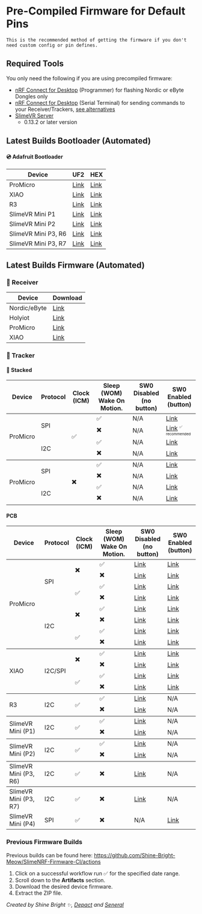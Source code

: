 <link rel="stylesheet" href="../assets/css/smol-slimes.css">

# Pre-Compiled Firmware for Default Pins

```admonish important
This is the recommended method of getting the firmware if you don't need custom config or pin defines.
```

## Required Tools

You only need the following if you are using precompiled firmware:
* <a href="https://www.nordicsemi.com/Products/Development-tools/nRF-Connect-for-Desktop">nRF Connect for Desktop</a> (Programmer) for flashing Nordic or eByte Dongles only
* <a href="https://www.nordicsemi.com/Products/Development-tools/nRF-Connect-for-Desktop">nRF Connect for Desktop</a> (Serial Terminal) for sending commands to your Receiver/Trackers, [see alternatives](smol-pairing-and-calibration.md#accessing-the-serial-console)
* <a href="https://slimevr.dev/download">SlimeVR Server</a>
    * 0.13.2 or later version

## Latest Builds Bootloader (Automated)

#### 💿 Adafruit Bootloader
| Device               | UF2 | HEX |
| ------------------ | ---- | ---- |
| ProMicro           | [Link](https://github.com/SlimeVR/Adafruit_nRF52_Bootloader/releases/download/0.9.2-SlimeVR.7/update-slimenrf_promicro_bootloader-0.9.2-SlimeVR.7_nosd.uf2) | [Link](https://github.com/SlimeVR/Adafruit_nRF52_Bootloader/releases/download/0.9.2-SlimeVR.7/slimenrf_promicro_bootloader-0.9.2-SlimeVR.7_s140_7.3.0.hex) |
| XIAO | [Link](https://github.com/SlimeVR/Adafruit_nRF52_Bootloader/releases/download/0.9.2-SlimeVR.7/update-slimenrf_xiao_sense_bootloader-0.9.2-SlimeVR.7_nosd.uf2) | [Link](https://github.com/SlimeVR/Adafruit_nRF52_Bootloader/releases/download/0.9.2-SlimeVR.7/slimenrf_xiao_sense_bootloader-0.9.2-SlimeVR.7_s140_7.3.0.hex) |
| R3 | [Link](https://github.com/SlimeVR/Adafruit_nRF52_Bootloader/releases/download/0.9.2-SlimeVR.7/update-slimenrf_tracker_r3_bootloader-0.9.2-SlimeVR.7_nosd.uf2) | [Link](https://github.com/SlimeVR/Adafruit_nRF52_Bootloader/releases/download/0.9.2-SlimeVR.7/slimenrf_tracker_r3_bootloader-0.9.2-SlimeVR.7_s140_7.3.0.hex) |
| SlimeVR Mini P1 | [Link](https://github.com/SlimeVR/Adafruit_nRF52_Bootloader/releases/download/0.9.2-SlimeVR.7/update-slimevr_mini_p1_bootloader-0.9.2-SlimeVR.7_nosd.uf2) | [Link](https://github.com/SlimeVR/Adafruit_nRF52_Bootloader/releases/download/0.9.2-SlimeVR.7/slimevr_mini_p1_bootloader-0.9.2-SlimeVR.7_s140_7.3.0.hex) |
| SlimeVR Mini P2 | [Link](https://github.com/SlimeVR/Adafruit_nRF52_Bootloader/releases/download/0.9.2-SlimeVR.7/update-slimevr_mini_p2_bootloader-0.9.2-SlimeVR.7_nosd.uf2) | [Link](https://github.com/SlimeVR/Adafruit_nRF52_Bootloader/releases/download/0.9.2-SlimeVR.7/slimevr_mini_p2_bootloader-0.9.2-SlimeVR.7_s140_7.3.0.hex) |
| SlimeVR Mini P3, R6| [Link](https://github.com/SlimeVR/Adafruit_nRF52_Bootloader/releases/download/0.9.2-SlimeVR.7/update-slimevr_mini_p3r6_bootloader-0.9.2-SlimeVR.7_nosd.uf2) | [Link](https://github.com/SlimeVR/Adafruit_nRF52_Bootloader/releases/download/0.9.2-SlimeVR.7/slimevr_mini_p3r6_bootloader-0.9.2-SlimeVR.7_s140_7.3.0.hex) |
| SlimeVR Mini P3, R7 | [Link](https://github.com/SlimeVR/Adafruit_nRF52_Bootloader/releases/download/0.9.2-SlimeVR.7/update-slimevr_mini_p3r7_bootloader-0.9.2-SlimeVR.7_nosd.uf2) | [Link](https://github.com/SlimeVR/Adafruit_nRF52_Bootloader/releases/download/0.9.2-SlimeVR.7/slimevr_mini_p3r7_bootloader-0.9.2-SlimeVR.7_s140_7.3.0.hex) |

## Latest Builds Firmware (Automated)

### 📡 Receiver

| Device       | Download                                                                                                                             |
| ------------ | ------------------------------------------------------------------------------------------------------------------------------------ |
| Nordic/eByte | [Link](https://github.com/Shine-Bright-Meow/SlimeNRF-Firmware-CI/releases/download/latest/SlimeNRF_Nordic_eByte_Dongle_Receiver.hex) |
| Holyiot      | [Link](https://github.com/Shine-Bright-Meow/SlimeNRF-Firmware-CI/releases/download/latest/SlimeNRF_Holyiot_Dongle_Receiver.hex)      |
| ProMicro     | [Link](https://github.com/Shine-Bright-Meow/SlimeNRF-Firmware-CI/releases/download/latest/SlimeNRF_ProMicro_Receiver.uf2)           |
| XIAO         | [Link](https://github.com/Shine-Bright-Meow/SlimeNRF-Firmware-CI/releases/download/latest/SlimeNRF_XIAO_Receiver.uf2)                |

### 🏃 Tracker

#### 🥪 Stacked

<div class="table-wrapper">
  <table>
    <thead>
      <tr>
        <th>Device</th>
        <th>Protocol</th>
        <th>Clock (ICM)</th>
        <th>
          Sleep
          <span class="tooltip-text-container">
            (WOM)
            <span class="tooltip-text"> Wake On Motion. </span>
          </span>
        </th>
        <th>
            SW0 Disabled
            <br/>
            (no button)
        </th>
        <th>
            SW0 Enabled
            <br/>
            (button)
        </th>
      </tr>
    </thead>
    <tbody>
      <!-- ProMicro, stacked with CLK -->
      <tr>
        <td rowspan="4">ProMicro</td>
        <td rowspan="2">SPI</td>
        <td rowspan="4">✅</td>
        <td>✅</td>
        <td>N/A</td>
        <td>
          <a href="https://github.com/Shine-Bright-Meow/SlimeNRF-Firmware-CI/releases/download/latest/SlimeNRF_Tracker_SPI_StackedSmol.uf2" target="_blank">Link</a>
        </td>
      </tr>
      <tr>
        <td>✖️</td>
        <td>N/A</td>
        <td>
          <a href="https://github.com/Shine-Bright-Meow/SlimeNRF-Firmware-CI/releases/download/latest/SlimeNRF_Tracker_NoSleep_SPI_StackedSmol.uf2" target="_blank">Link</a> <sup style="font-size:0.6em">✅ recommended</sup>
        </td>
      </tr>
      <tr>
        <td rowspan="2">I2C</td>
        <td>✅</td>
        <td>N/A</td>
        <td>
          <a href="https://github.com/Shine-Bright-Meow/SlimeNRF-Firmware-CI/releases/download/latest/SlimeNRF_Tracker_I2C_StackedSmol.uf2" target="_blank">Link</a>
        </td>
      </tr>
      <tr>
        <td>✖️</td>
        <td>N/A</td>
        <td>
          <a href="https://github.com/Shine-Bright-Meow/SlimeNRF-Firmware-CI/releases/download/latest/SlimeNRF_Tracker_NoSleep_I2C_StackedSmol.uf2" target="_blank">Link</a>
        </td>
      </tr>
    </tbody>
    <tbody>
      <!-- ProMicro, stacked without CLK -->
      <tr>
        <td rowspan="4">ProMicro</td>
        <td rowspan="2">SPI</td>
        <td rowspan="4">✖️</td>
        <td>✅</td>
        <td>N/A</td>
        <td>
          <a href="https://github.com/Shine-Bright-Meow/SlimeNRF-Firmware-CI/releases/download/latest/SlimeNRF_Tracker_NoCLK_SPI_StackedSmol.uf2" target="_blank">Link</a>
        </td>
      </tr>
      <tr>
        <td>✖️</td>
        <td>N/A</td>
        <td>
          <a href="https://github.com/Shine-Bright-Meow/SlimeNRF-Firmware-CI/releases/download/latest/SlimeNRF_Tracker_NoCLK_NoSleep_SPI_StackedSmol.uf2" target="_blank">Link</a>
        </td>
      </tr>
      <tr>
        <td rowspan="2">I2C</td>
        <td>✅</td>
        <td>N/A</td>
        <td>
          <a href="https://github.com/Shine-Bright-Meow/SlimeNRF-Firmware-CI/releases/download/latest/SlimeNRF_Tracker_NoCLK_I2C_StackedSmol.uf2" target="_blank">Link</a>
        </td>
      </tr>
      <tr>
        <td>✖️</td>
        <td>N/A</td>
        <td>
          <a href="https://github.com/Shine-Bright-Meow/SlimeNRF-Firmware-CI/releases/download/latest/SlimeNRF_Tracker_NoCLK_NoSleep_I2C_StackedSmol.uf2" target="_blank">Link</a>
        </td>
      </tr>
    </tbody>
  </table>
</div>

#### PCB

<div class="table-wrapper">
   <table>
      <thead>
         <tr>
            <th>Device</th>
            <th>Protocol</th>
            <th>Clock (ICM)</th>
            <th>
               Sleep
               <span class="tooltip-text-container">
               (WOM)
               <span class="tooltip-text"> Wake On Motion. </span>
               </span>
            </th>
            <th>
               SW0 Disabled
               <br/>
               (no button)
            </th>
            <th>
               SW0 Enabled
               <br/>
               (button)
            </th>
         </tr>
      </thead>
      <!-- ProMicro, SPI, not stacked -->
      <tr>
         <td rowspan="8">ProMicro</td>
         <td rowspan="4">SPI</td>
         <td rowspan="2">✖️</td>
         <td>✅</td>
         <td>
            <a href="https://github.com/Shine-Bright-Meow/SlimeNRF-Firmware-CI/releases/download/latest/SlimeNRF_Tracker_SPI_ProMicro.uf2">Link</a>
         </td>
         <td>
            <a href="https://github.com/Shine-Bright-Meow/SlimeNRF-Firmware-CI/releases/download/latest/SlimeNRF_Tracker_SW0_SPI_ProMicro.uf2">Link</a>
         </td>
      </tr>
      <tr>
         <!-- ProMicro, SPI, not stacked, no sleep -->
         <td>✖️</td>
         <td>
            <a href="https://github.com/Shine-Bright-Meow/SlimeNRF-Firmware-CI/releases/download/latest/SlimeNRF_Tracker_NoSleep_SPI_ProMicro.uf2">Link</a>
         </td>
         <td>
            <a href="https://github.com/Shine-Bright-Meow/SlimeNRF-Firmware-CI/releases/download/latest/SlimeNRF_Tracker_SW0_NoSleep_SPI_ProMicro.uf2">Link</a>
         </td>
      </tr>
      <tr>
         <!-- ProMicro, SPI, not stacked, clk, sleep -->
         <td rowspan="2">✅</td>
         <td>✅</td>
         <td>
            <a href="https://github.com/Shine-Bright-Meow/SlimeNRF-Firmware-CI/releases/download/latest/SlimeNRF_Tracker_CLK_SPI_ProMicro.uf2">Link</a>
         </td>
         <td>
            <a href="https://github.com/Shine-Bright-Meow/SlimeNRF-Firmware-CI/releases/download/latest/SlimeNRF_Tracker_SW0_CLK_SPI_ProMicro.uf2">Link</a>
         </td>
      </tr>
      <tr>
         <!-- ProMicro, SPI, not stacked, clk, no sleep -->
         <td>✖️</td>
         <td>
            <a href="https://github.com/Shine-Bright-Meow/SlimeNRF-Firmware-CI/releases/download/latest/SlimeNRF_Tracker_NoSleepCLK_SPI_ProMicro.uf2">Link</a>
         </td>
         <td>
            <a href="https://github.com/Shine-Bright-Meow/SlimeNRF-Firmware-CI/releases/download/latest/SlimeNRF_Tracker_SW0_NoSleepCLK_SPI_ProMicro.uf2">Link</a>
         </td>
      </tr>
      <!-- ProMicro, I2C, not stacked -->
      <tr>
         <td rowspan="4">I2C</td>
         <td rowspan="2">✖️</td>
         <td>✅</td>
         <td>
            <a href="https://github.com/Shine-Bright-Meow/SlimeNRF-Firmware-CI/releases/download/latest/SlimeNRF_Tracker_I2C_ProMicro.uf2">Link</a>
         </td>
         <td>
            <a href="https://github.com/Shine-Bright-Meow/SlimeNRF-Firmware-CI/releases/download/latest/SlimeNRF_Tracker_SW0_I2C_ProMicro.uf2">Link</a>
         </td>
      </tr>
      <tr>
         <td>✖️</td>
         <td>
            <a href="https://github.com/Shine-Bright-Meow/SlimeNRF-Firmware-CI/releases/download/latest/SlimeNRF_Tracker_NoSleep_I2C_ProMicro.uf2">Link</a>
         </td>
         <td>
            <a href="https://github.com/Shine-Bright-Meow/SlimeNRF-Firmware-CI/releases/download/latest/SlimeNRF_Tracker_SW0_NoSleep_I2C_ProMicro.uf2">Link</a>
         </td>
      </tr>
      <tr>
         <td rowspan="2">✅</td>
         <td>✅</td>
         <td>
            <a href="https://github.com/Shine-Bright-Meow/SlimeNRF-Firmware-CI/releases/download/latest/SlimeNRF_Tracker_CLK_I2C_ProMicro.uf2">Link</a>
         </td>
         <td>
            <a href="https://github.com/Shine-Bright-Meow/SlimeNRF-Firmware-CI/releases/download/latest/SlimeNRF_Tracker_SW0_CLK_I2C_ProMicro.uf2">Link</a>
         </td>
      </tr>
      <tr>
         <td>✖️</td>
         <td>
            <a href="https://github.com/Shine-Bright-Meow/SlimeNRF-Firmware-CI/releases/download/latest/SlimeNRF_Tracker_NoSleepCLK_I2C_ProMicro.uf2">Link</a>
         </td>
         <td>
            <a href="https://github.com/Shine-Bright-Meow/SlimeNRF-Firmware-CI/releases/download/latest/SlimeNRF_Tracker_SW0_NoSleepCLK_I2C_ProMicro.uf2">Link</a>
         </td>
      </tr>
      </tbody>
      <tbody>
         <!-- XIAO -->
         <tr>
            <td rowspan="4">XIAO</td>
            <td rowspan="4">I2C/SPI</td>
            <td rowspan="2">✖️</td>
            <td>✅</td>
            <td>
               <a href="https://github.com/Shine-Bright-Meow/SlimeNRF-Firmware-CI/releases/download/latest/SlimeNRF_Tracker_XIAO.uf2">Link</a>
            </td>
            <td>
               <a href="https://github.com/Shine-Bright-Meow/SlimeNRF-Firmware-CI/releases/download/latest/SlimeNRF_Tracker_SW0_XIAO.uf2">Link</a>
            </td>
         </tr>
         <tr>
            <td>✖️</td>
            <td>
               <a href="https://github.com/Shine-Bright-Meow/SlimeNRF-Firmware-CI/releases/download/latest/SlimeNRF_Tracker_NoSleep_XIAO.uf2">Link</a>
            </td>
            <td>
               <a href="https://github.com/Shine-Bright-Meow/SlimeNRF-Firmware-CI/releases/download/latest/SlimeNRF_Tracker_SW0_NoSleep_XIAO.uf2">Link</a>
            </td>
         </tr>
         <tr>
            <td rowspan="2">✅</td>
            <td>✅</td>
            <td>
               <a href="https://github.com/Shine-Bright-Meow/SlimeNRF-Firmware-CI/releases/download/latest/SlimeNRF_Tracker_CLK_XIAO.uf2">Link</a>
            </td>
            <td>
               <a href="https://github.com/Shine-Bright-Meow/SlimeNRF-Firmware-CI/releases/download/latest/SlimeNRF_Tracker_SW0_CLK_XIAO.uf2">Link</a>
            </td>
         </tr>
         <tr>
            <td>✖️</td>
            <td>
               <a href="https://github.com/Shine-Bright-Meow/SlimeNRF-Firmware-CI/releases/download/latest/SlimeNRF_Tracker_NoSleepCLK_XIAO.uf2">Link</a>
            </td>
            <td>
               <a href="https://github.com/Shine-Bright-Meow/SlimeNRF-Firmware-CI/releases/download/latest/SlimeNRF_Tracker_SW0_NoSleepCLK_XIAO.uf2">Link</a>
            </td>
         </tr>
      </tbody>
      <tbody>
         <!-- R3 -->
         <tr>
            <td rowspan="2">R3</td>
            <td rowspan="2">I2C</td>
            <td rowspan="2">✅</td>
            <td>✅</td>
            <td>
               <a href="https://github.com/Shine-Bright-Meow/SlimeNRF-Firmware-CI/releases/download/latest/SlimeNRF_Tracker_R3.uf2">Link</a>
            </td>
            <td>N/A</td>
         </tr>
         <tr>
            <td>✖️</td>
            <td>
               <a href="https://github.com/Shine-Bright-Meow/SlimeNRF-Firmware-CI/releases/download/latest/SlimeNRF_Tracker_NoSleep_R3.uf2">Link</a>
            </td>
            <td>N/A</td>
         </tr>
      </tbody>
      <tbody>
         <!-- SlimeVR Mini (P1) -->
         <tr>
            <td rowspan="2">SlimeVR Mini (P1)</td>
            <td rowspan="2">I2C</td>
            <td rowspan="2">✅</td>
            <td>✅</td>
            <td>
               <a href="https://github.com/Shine-Bright-Meow/SlimeNRF-Firmware-CI/releases/download/latest/SlimeNRF_Tracker_SlimevrMini.uf2">Link</a>
            </td>
            <td>N/A</td>
         </tr>
         <tr>
            <td>✖️</td>
            <td>
               <a href="https://github.com/Shine-Bright-Meow/SlimeNRF-Firmware-CI/releases/download/latest/SlimeNRF_Tracker_NoSleep_SlimevrMini.uf2">Link</a>
            </td>
            <td>N/A</td>
         </tr>
      </tbody>
      <tbody>
         <!-- SlimeVR Mini (P2) -->
         <tr>
            <td rowspan="2">SlimeVR Mini (P2)</td>
            <td rowspan="2">I2C</td>
            <td rowspan="2">✅</td>
            <td>✅</td>
            <td>
               <a href="https://github.com/Shine-Bright-Meow/SlimeNRF-Firmware-CI/releases/download/latest/SlimeNRF_Tracker_SlimevrMini2.uf2">Link</a>
            </td>
            <td>N/A</td>
         </tr>
         <tr>
            <td>✖️</td>
            <td>
               <a href="https://github.com/Shine-Bright-Meow/SlimeNRF-Firmware-CI/releases/download/latest/SlimeNRF_Tracker_NoSleep_SlimevrMini2.uf2">Link</a>
            </td>
            <td>N/A</td>
         </tr>
      </tbody>
      <tbody>
         <!-- SlimeVR Mini (P3, R6) -->
         <tr>
            <td>SlimeVR Mini (P3, R6)</td>
            <td>I2C</td>
            <td>✅</td>
            <td>✖️</td>
            <td>
               <a href="https://github.com/Shine-Bright-Meow/SlimeNRF-Firmware-CI/releases/download/latest/SlimeNRF_Tracker_NoSleep_SlimevrMini3_R6.uf2">Link</a>
            </td>
            <td>N/A</td>
         </tr>
      </tbody>
      <tbody>
         <!-- SlimeVR Mini (P3, R7) -->
         <tr>
            <td>SlimeVR Mini (P3, R7)</td>
            <td>I2C</td>
            <td>✅</td>
            <td>✖️</td>
            <td>
               <a href="https://github.com/Shine-Bright-Meow/SlimeNRF-Firmware-CI/releases/download/latest/SlimeNRF_Tracker_NoSleep_SlimevrMini3_R7.uf2">Link</a>
            </td>
            <td>N/A</td>
         </tr>
         <!-- SlimeVR Mini (P4) -->
         <tr>
            <td>SlimeVR Mini (P4)</td>
            <td>SPI</td>
            <td>✅</td>
            <td>✖️</td>
            <td>N/A</td>
            <td>
               <a href="https://github.com/Shine-Bright-Meow/SlimeNRF-Firmware-CI/releases/download/latest/SlimeNRF_Tracker_NoSleep_SlimevrMini4.uf2">Link</a>
            </td>
         </tr>
      </tbody>
   </table>
</div>

### Previous Firmware Builds

Previous builds can be found here: <a href="https://github.com/Shine-Bright-Meow/SlimeNRF-Firmware-CI/actions">https://github.com/Shine-Bright-Meow/SlimeNRF-Firmware-CI/actions</a>

1. Click on a successful workflow run ✅ for the specified date range.
2. Scroll down to the **Artifacts** section.
3. Download the desired device firmware.
4. Extract the ZIP file.

*Created by Shine Bright ✨, [Depact](https://github.com/Depact) and [Seneral](https://github.com/Seneral)*

